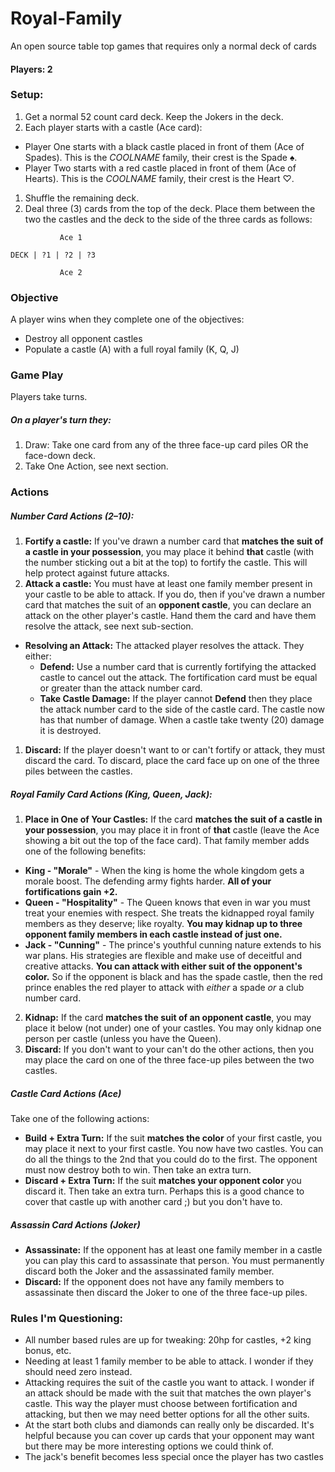 # Royal-Family

An open source table top games that requires only a normal deck of cards

#### Players: 2

### Setup: 

1. Get a normal 52 count card deck. Keep the Jokers in the deck.
1. Each player starts with a castle (Ace card):
  - Player One starts with a black castle placed in front of them (Ace of Spades). This is the $COOLNAME$ family, their crest is the Spade &#9824;.
  - Player Two starts with a red castle placed in front of them (Ace of Hearts). This is the $COOLNAME$ family, their crest is the Heart &#9825;.
1. Shuffle the remaining deck.
1. Deal three (3) cards from the top of the deck. Place them between the two the castles and the deck to the side of the three cards as follows:

```
           Ace 1
     
DECK | ?1 | ?2 | ?3

           Ace 2
```

### Objective

A player wins when they complete one of the objectives:
- Destroy all opponent castles
- Populate a castle (A) with a full royal family (K, Q, J)

### Game Play

Players take turns. 

##### On a player's turn they:

1. Draw: Take one card from any of the three face-up card piles OR the face-down deck.
2. Take One Action, see next section.

### Actions

##### Number Card Actions (2–10):
1. **Fortify a castle:** If you've drawn a number card that **matches the suit of a castle in your possession**, you may place it behind **that** castle (with the number sticking out a bit at the top) to fortify the castle. This will help protect against future attacks.
1. **Attack a castle:** You must have at least one family member present in your castle to be able to attack. If you do, then if you've drawn a number card that matches the suit of an **opponent castle**, you can declare an attack on the other player's castle. Hand them the card and have them resolve the attack, see next sub-section.
  - **Resolving an Attack:** The attacked player resolves the attack. They either:
    - **Defend:** Use a number card that is currently fortifying the attacked castle to cancel out the attack. The fortification card must be equal or greater than the attack number card.
    - **Take Castle Damage:** If the player cannot **Defend** then they place the attack number card to the side of the castle card. The castle now has that number of damage. When a castle take twenty (20) damage it is destroyed.
1. **Discard:** If the player doesn't want to or can't fortify or attack, they must discard the card. To discard, place the card face up on one of the three piles between the castles. 

##### Royal Family Card Actions (King, Queen, Jack):
1. **Place in One of Your Castles:** If the card **matches the suit of a castle in your possession**, you may place it in front of **that** castle (leave the Ace showing a bit out the top of the face card). That family member adds one of the following benefits:
  - **King - "Morale"** - When the king is home the whole kingdom gets a morale boost. The defending army fights harder. **All of your fortifications gain +2.** 
  - **Queen - "Hospitality"** - The Queen knows that even in war you must treat your enemies with respect. She treats the kidnapped royal family members as they deserve; like royalty. **You may kidnap up to three opponent family members in each castle instead of just one.**
  - **Jack - "Cunning"** - The prince's youthful cunning nature extends to his war plans. His strategies are flexible and make use of deceitful and creative attacks. **You can attack with either suit of the opponent's color.** So if the opponent is black and has the spade castle, then the red prince enables the red player to attack with *either* a spade *or* a club number card.
2. **Kidnap:** If the card **matches the suit of an opponent castle**, you may place it below (not under) one of your castles. You may only kidnap one person per castle (unless you have the Queen).
3. **Discard:** If you don't want to your can't do the other actions, then you may place the card on one of the three face-up piles between the two castles.

##### Castle Card Actions (Ace)

Take one of the following actions:

- **Build + Extra Turn:** If the suit **matches the color** of your first castle, you may place it next to your first castle. You now have two castles. You can do all the things to the 2nd that you could do to the first. The opponent must now destroy both to win. Then take an extra turn.
- **Discard + Extra Turn:** If the suit **matches your opponent color** you discard it. Then take an extra turn. Perhaps this is a good chance to cover that castle up with another card ;) but you don't have to.

##### Assassin Card Actions (Joker)

- **Assassinate:** If the opponent has at least one family member in a castle you can play this card to assassinate that person. You must permanently discard both the Joker and the assassinated family member.
- **Discard:** If the opponent does not have any family members to assassinate then discard the Joker to one of the three face-up piles.

### Rules I'm Questioning:

- All number based rules are up for tweaking: 20hp for castles, +2 king bonus, etc.
- Needing at least 1 family member to be able to attack. I wonder if they should need zero instead.
- Attacking requires the suit of the castle you want to attack. I wonder if an attack should be made with the suit that matches the own player's castle. This way the player must choose between fortification and attacking, but then we may need better options for all the other suits.
- At the start both clubs and diamonds can really only be discarded. It's helpful because you can cover up cards that your opponent may want but there may be more interesting options we could think of.
- The jack's benefit becomes less special once the player has two castles
